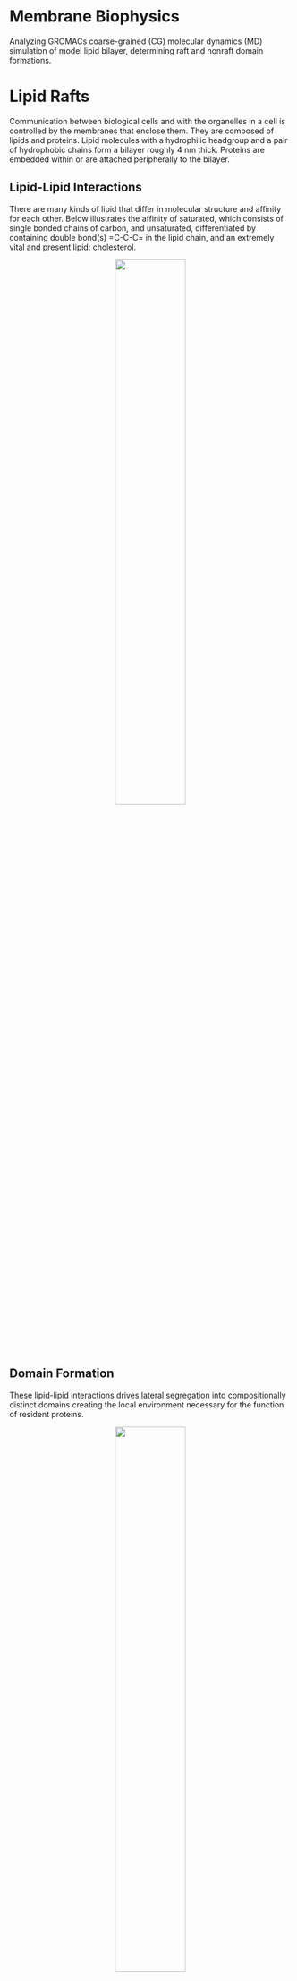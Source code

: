 # Membrane Biophysics
Analyzing GROMACs coarse-grained (CG) molecular dynamics (MD) simulation of model lipid bilayer, determining raft and nonraft domain formations. 

# Lipid Rafts
Communication between biological cells and with the organelles in a cell is controlled by the membranes that enclose them. They are composed of lipids and proteins. Lipid molecules with a hydrophilic headgroup and a pair of hydrophobic chains form a bilayer roughly 4 nm thick. Proteins are embedded within or are attached peripherally to the bilayer. 

## Lipid-Lipid Interactions

There are many kinds of lipid that differ in molecular structure and affinity for each other. Below illustrates the affinity of saturated, which consists of single bonded chains of carbon, and unsaturated, differentiated by containing double bond(s) =C-C-C= in the lipid chain, and an extremely vital and present lipid: cholesterol.

<p align="center">
  <img width="50%" src="https://github.com/kelleypa/Membrane-Biophysics/assets/107891103/8ebff236-7e70-49c2-a3db-0c0f39fcebee">
</p>

## Domain Formation

These lipid-lipid interactions drives lateral segregation into compositionally distinct domains creating the local environment necessary for the function of resident proteins. 
<p align="center">
  <img width="50%" src="https://github.com/kelleypa/Membrane-Biophysics/assets/107891103/f5f150d8-c8ca-4cfe-9035-dec9d378111d">
</p>

## Lipid Rafts
Lipid rafts are the most studied example. They are domains enriched in sphingolipids and cholesterol molecules tightly packed together that are envisaged as floating in a more loosely packed sea of surrounding lipid. When clustered together, the lipid raft concept posits, the signaling proteins within these nano-sized domains are triggered.

<p align="center">
  <img width="50%" src="https://github.com/kelleypa/Membrane-Biophysics/blob/main/rafts_trimmed_enhanced_reduced.gif">
</p>

# Martini Course-Grained Simulation
We calculate the trajectories of the atoms on the lipid molecules in a bilayer according to Newton’s laws in MD simulations. To allow the study of larger systems over longer timescales, we employed the CG Martini force field [http://cgmartini.nl/].

![martinilipids](https://github.com/kelleypa/Membrane-Biophysics/assets/107891103/13d73afd-5c69-4210-a9b1-a16c3c92f686)


# Domain Determination Method
## Probability of Combinations wiht Repetition of 3 different Species of Lipids 
We make an assumption that half of all available lipids exist in each leaflet. As an example, let’s take a nonequal mixture of four lipid types denoted as A, B, and C with a number in each leaflet. Either A or B can be thought of a CHOL and SM that have affinity for each other and tend to form domains; C can be thought of a phospholipid. Thinking statistically as the sliding window is analogously to selecting possible colored marbles, the probability of all possible combinations without repetition is given by

![image](https://github.com/kelleypa/Membrane-Biophysics/assets/107891103/073fc234-1473-4ece-a38d-fd835e18f035)

![image](https://github.com/kelleypa/Membrane-Biophysics/assets/107891103/b79f142c-9c0e-4ef2-9fa8-12c088396484)

The required density threshold of CHOL and SM (A/B) - rich or phospholipid (C)- rich is found by having the hypergeometric probability of all combinations choose r possible lipids inside a sliding window be ≤ 25%. In other words, we selected a 1 in 4 chance of observing a random combination that meets the given threshold for r lipids found in a sliding window as our cut-off value to determine raft-like or nonraft- like domains. Anything that does not meet these two criteria is identified as ’mixed’. Below illustrates the raft-like (red) and nonraft-like (blue) designation.

![image](https://github.com/kelleypa/Membrane-Biophysics/assets/107891103/2ea9730d-beb4-4bd6-9f9c-05a953d6ce28)

## Sliding Window
Windows for which the count of individual lipids exceeds the threshold for random mixing with >75% probability were designated PSM-rich/cholesterol-rich and PC- rich depending upon content.Below is an example of a window sliding by a grid length such that each grid box is tallied 9 times.

![DDanimation](https://github.com/kelleypa/Membrane-Biophysics/assets/107891103/8121407f-6c4a-41fb-ad1b-078fa39f89bb)

### Voting 
The majority tally of domain type (raft or nonraft) ultimately classifies the region.

![image](https://github.com/kelleypa/Membrane-Biophysics/assets/107891103/936ff4e1-3411-478d-9f5f-631a1978878a)

## Window Size 
Lipids were assigned to PSM-rich/cholesterol-rich (raft-like) domains according to the density of their lateral distribution within the plane of each leaflet. The assignment was made by a sliding window method in which a window ~ 2.4 x 2.4 nm (containing on average 11 lipids) in size was tracked ~ 0.8 nm (average separation between lipid molecules) in each direction. A window for which the count of individual lipids exceeds the threshold for random mixing with >75% probability was designated PSM-rich/cholesterol-rich. Windows that do not satisfy this criterion were deemed to be homogeneously mixed (non-raft). The domain type for each ~ 0.8 x 0.8 nm2 area was assigned and tallied 9 separate times by the sliding window, and ultimately classified by majority vote. The lipids inside the area were correspondingly categorized. 

![image](https://github.com/kelleypa/Membrane-Biophysics/assets/107891103/b9a04343-fdba-4e7c-92b9-2a1d94ff2053)


# CG Simulation of Effect of Monounsaturated (POPC) vs Polyunsaturated (PDPC) Lipids
### Domains @ 6 &mu s
Toward understanding the mechanism of action for DHA on lipid raft size relied on a controlled simulation study. This method allowed us to investigate the size of SM-rich/Chol-rich raft-like domains formed in response to DHA and to analyze the associated changes in composition and order of rafts and nonrafts.
The CG simulations began with homogenously mixed bilayers composed of SM/Chol/POPC and SM/Chol/PDPC in 1:1:1 mol ratio, and SM/Chol/POPC/PDPC in 1:1:0.5:0.5 mol ratio. The propensity for SM and Chol to segregate into lipid rafts was then observed over production runs of 6 μs. The figure below shows snapshots of the upper leaflet after 6 μs of simulation for all 3 compositions of membrane. Color-coded circles indicate the lateral location of SM (red), Chol (white), POPC (yellow), and PDPC (blue) molecules, and a color coding of areas indicates the regions identified as raft-like (red) and nonraft (blue), according to the local concentration of lipid. The snapshots illustrate that the formation and size of SM-rich/Chol-rich raft-like domains are enhanced by PDPC. In SM/Chol/POPC, most of the bilayer remains nonraft, and the domains that are SM-rich/Chol-rich are small and few. An increase in the size of SM-rich/Chol-rich domains accompanies the partial replacement of POPC by PDPC in SM/Chol/POPC/PDPC, and the total substitution of POPC with PDPC in SM/Chol/PDPC results in further increase in size.

![image](https://github.com/kelleypa/Membrane-Biophysics/assets/107891103/900b1030-e62d-4b50-b6c7-4acca96e2eb8)

Check out published results: https://www.sciencedirect.com/science/article/pii/S0022316624001743

